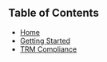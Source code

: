 ## Table of Contents

- [Home](Home.md)
- [Getting Started](Getting-Started.md)
- [TRM Compliance](TRM-Compliance.md)
